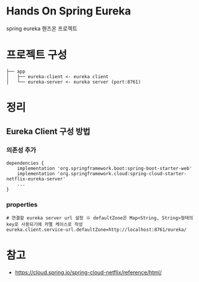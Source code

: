 # Hands On Spring Eureka
spring eureka 핸즈온 프로젝트

# 프로젝트 구성
```
├── app
│   ├── eureka-client <- eureka client
│   └── eureka-server <- eureka server (port:8761)
```

# 정리
## Eureka Client 구성 방법
### 의존성 추가
```
dependencies {
    implementation 'org.springframework.boot:spring-boot-starter-web'
    implementation 'org.springframework.cloud:spring-cloud-starter-netflix-eureka-server'
    ...
}
```
### properties
```properties
# 연결할 eureka server url 설정 ※ defaultZone은 Map<String, String>형태의 key로 사용되기에 카멜 케이스로 작성
eureka.client.service-url.defaultZone=http://localhost:8761/eureka/
```


# 참고
- https://cloud.spring.io/spring-cloud-netflix/reference/html/
